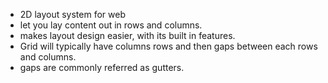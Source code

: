 - 2D layout system for web
- let you lay content out in rows and columns.
- makes layout design easier, with its built in features.
- Grid will typically have columns rows and then gaps between each rows and columns.
- gaps are commonly referred as gutters.
